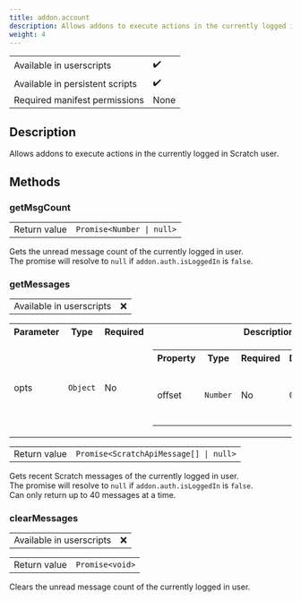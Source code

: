 ```yaml
---
title: addon.account
description: Allows addons to execute actions in the currently logged in Scratch user.
weight: 4
---
```


| | |
|-|-|
| Available in userscripts | ✔️ |
| Available in persistent scripts | ✔️ |
| Required manifest permissions | None |

## Description
Allows addons to execute actions in the currently logged in Scratch user.

## Methods
### getMsgCount
<table>
  <tr>
    <td>Return value</td>
    <td><code>Promise&lt;Number | null></code></td>
  </tr>
</table>

Gets the unread message count of the currently logged in user.  
The promise will resolve to `null` if `addon.auth.isLoggedIn` is `false`.

### getMessages

| | |
|-|-|
| Available in userscripts | ❌ |

<table>
  <tr>
    <th>Parameter</th>
    <th>Type</th>
    <th>Required</th>
    <th>Description</th>
  </tr>
  <tr>
    <td>opts</td>
    <td><code>Object</code></td>
    <td>No</td>
    <td>
      <table>
        <tr>
          <th>Property</th>
          <th>Type</th>
          <th>Required</th>
          <th>Default</th>
          <th>Description</th>
        </tr>
        <tr>
          <td>offset</td>
          <td><code>Number</code></td>
          <td>No</td>
          <td><code>0</code></td>
          <td>Offset to use when requesting to Scratch API.</td>
        </tr>
      </table>
    </td>
  </tr>
</table>

<table>
  <tr>
    <td>Return value</td>
    <td><code>Promise&lt;ScratchApiMessage[] | null></code></td>
  </tr>
</table>

Gets recent Scratch messages of the currently logged in user.  
The promise will resolve to `null` if `addon.auth.isLoggedIn` is `false`.  
Can only return up to 40 messages at a time.

### clearMessages

| | |
|-|-|
| Available in userscripts | ❌ |

<table>
  <tr>
    <td>Return value</td>
    <td><code>Promise&lt;void></code></td>
  </tr>
</table>

Clears the unread message count of the currently logged in user.  